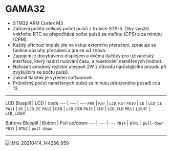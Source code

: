 # GAMA32

- STM32 ARM Cortex M3
- Zařízení počítá celkový počet pulsů z trubice STS-5. Díky využití vnitřního RTC se přepočítává počet pulsů za vteřinu (CPS) a za minutu (CPM).
- Každý příchozí impuls jde na vstup externího přerušení, zpracuje se funkce obsluhy přerušení a jde se od znova.
- Zapojení je dovybaveno displejem a dvěma tlačítky pro uživatelský interface, který nabízí nulování času, a resetování naměřených hodnot.
- Nahradit anodový rezistor alespoň 2W z důvodu narůstajícího proudu při zvyšujícím se počtu pulsů.
- Zákmit tlačítek je vyřešen softwarově.
- Průměrný počet naměřených pulsů za minutu přirozeného pozadí cca 13.

<hr />

LCD
Bluepill  |  LCD  |  code
---  |  ---  |  --- 
`PA9`  |  `RST`  |  `LCD_RST`
`PA10`  |  `CE`  |  `LCD_CE`
`PA11`  |  `DC`  |  `LCD_DC`
`PA12`  |  `DIN`  |  `LCD_DIN`
`PA15`  |  `CLK`  |  `LCD_CLK`
`PB3`  |  `LIGHT`  |  `LCD_LIGHT`

Buttons
Bluepill  |  Button  |  Pull up/down
---  |  ---  |  ---
`PB14`  |  `BTN1`  |  `pull-down`
`PB15`  |  `BTN2`  |  `pull-down`

<hr />

![IMG_20210414_144256_959](https://user-images.githubusercontent.com/67713227/116217670-27146a80-a74a-11eb-9e31-9ce30d069ded.jpg)
